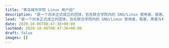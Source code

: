 ```yaml
---
title: "青岛城市学院 Linux 用户组"
description: "是一个尚未正式成立的团体，旨在联合学院内的 GNU/Linux 使用者、极客、黑客与科技爱好者，搭建一个信息交流的平台"
lead: "是一个尚未正式成立的团体，旨在联合学院内的 GNU/Linux 使用者、极客、黑客与科技爱好者，搭建一个信息交流的平台"
date: 2020-10-06T08:47:36+00:00
lastmod: 2020-10-06T08:47:36+00:00
draft: false
images: []
---
```

